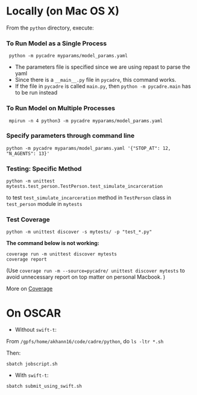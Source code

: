 
# Locally (on Mac OS X)

From the `python` directory, execute:  

### To Run Model as a Single Process

``` python -m pycadre myparams/model_params.yaml```
- The parameters file is specified since we are using repast to parse the yaml 
- Since there is a `__main__.py` file in `pycadre`, this command works. 
- If the file in `pycadre` is called `main.py`, then `python -m pycadre.main` has to be run instead

### To Run Model on Multiple Processes

```
 mpirun -n 4 python3 -m pycadre myparams/model_params.yaml
```

### Specify parameters through command line 
```
python -m pycadre myparams/model_params.yaml '{"STOP_AT": 12, "N_AGENTS": 13}'
```

### Testing: Specific Method
```python -m unittest mytests.test_person.TestPerson.test_simulate_incarceration```

to test `test_simulate_incarceration` method in `TestPerson` class in `test_person` module in `mytests`


### Test Coverage

```
python -m unittest discover -s mytests/ -p "test_*.py"
```

**The command below is not working:**

```
coverage run -m unittest discover mytests
coverage report
```

(Use `coverage run -m --source=pycadre/ unittest discover mytests` to avoid unnecessary report on top matter on personal Macbook. )

More on [Coverage](https://coverage.readthedocs.io/en/6.4.1/)


# On OSCAR 

- Without `swift-t`:

 From `/gpfs/home/akhann16/code/cadre/python`, do 
 `ls -ltr *.sh`

 Then:
 ```
 sbatch jobscript.sh 
 ```
 
- With `swift-t`:

 ```
 sbatch submit_using_swift.sh
 ```


